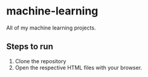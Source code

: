 # machine-learning
All of my machine learning projects.

## Steps to run
1. Clone the repository
2. Open the respective HTML files with your browser.

